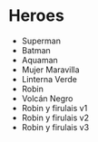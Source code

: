 # Heroes

* Superman
* Batman
* Aquaman
* Mujer Maravilla
* Linterna Verde
* Robin
* Volcán Negro
* Robin y firulais v1
* Robin y firulais v2
* Robin y firulais v3
